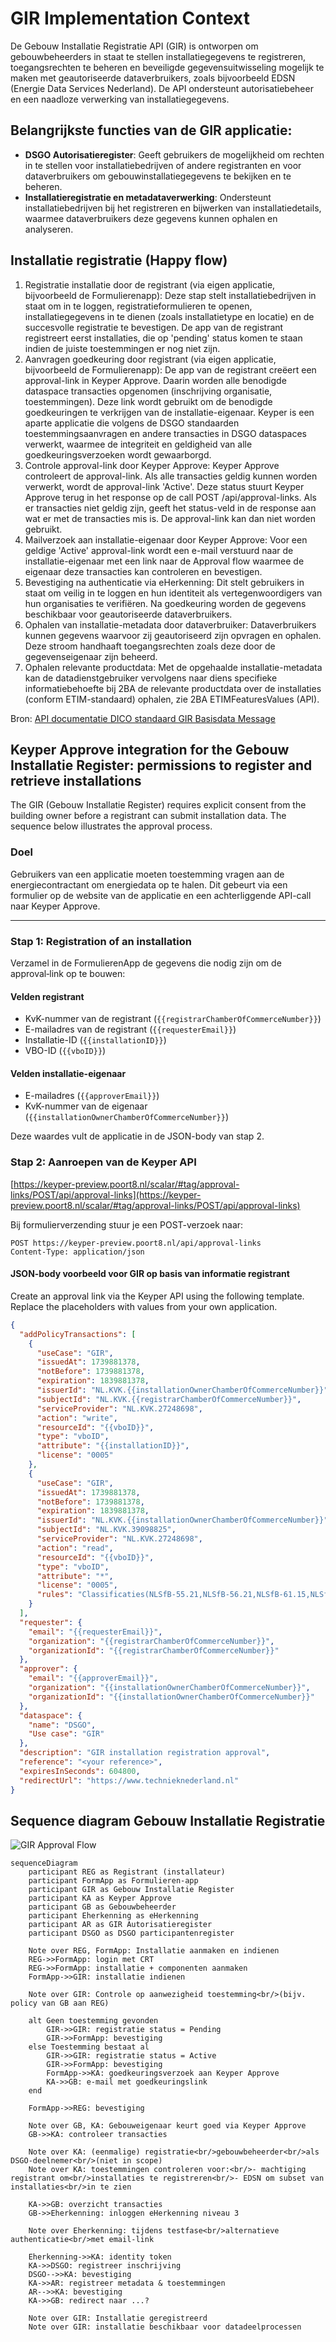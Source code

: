 

# GIR Implementation Context
De Gebouw Installatie Registratie API (GIR) is ontworpen om gebouwbeheerders in staat te stellen installatiegegevens te registreren, toegangsrechten te beheren en beveiligde gegevensuitwisseling mogelijk te maken met geautoriseerde dataverbruikers, zoals bijvoorbeeld EDSN (Energie Data Services Nederland). De API ondersteunt autorisatiebeheer en een naadloze verwerking van installatiegegevens.

## Belangrijkste functies van de GIR applicatie:

- **DSGO Autorisatieregister**: Geeft gebruikers de mogelijkheid om rechten in te stellen voor installatiebedrijven of andere registranten en voor dataverbruikers om gebouwinstallatiegegevens te bekijken en te beheren.
- **Installatieregistratie en metadataverwerking**: Ondersteunt installatiebedrijven bij het registreren en bijwerken van installatiedetails, waarmee dataverbruikers deze gegevens kunnen ophalen en analyseren.

## Installatie registratie (Happy flow)
1. Registratie installatie door de registrant (via eigen applicatie, bijvoorbeeld de Formulierenapp): Deze stap stelt installatiebedrijven in staat om in te loggen, registratieformulieren te openen, installatiegegevens in te dienen (zoals installatietype en locatie) en de succesvolle registratie te bevestigen. De app van de registrant registreert eerst installaties, die op 'pending' status komen te staan indien de juiste toestemmingen er nog niet zijn.
2. Aanvragen goedkeuring door registrant (via eigen applicatie, bijvoorbeeld de Formulierenapp): De app van de registrant creëert een approval-link in Keyper Approve. Daarin worden alle benodigde dataspace transacties opgenomen (inschrijving organisatie, toestemmingen). Deze link wordt gebruikt om de benodigde goedkeuringen te verkrijgen van de installatie-eigenaar. Keyper is een aparte applicatie die volgens de DSGO standaarden toestemmingsaanvragen en andere transacties in DSGO dataspaces verwerkt, waarmee de integriteit en geldigheid van alle goedkeuringsverzoeken wordt gewaarborgd.
3. Controle approval-link door Keyper Approve: Keyper Approve controleert de approval-link. Als alle transacties geldig kunnen worden verwerkt, wordt de approval-link 'Active'. Deze status stuurt Keyper Approve terug in het response op de call POST /api/approval-links. Als er transacties niet geldig zijn, geeft het status-veld in de response aan wat er met de transacties mis is. De approval-link kan dan niet worden gebruikt.
4. Mailverzoek aan installatie-eigenaar door Keyper Approve: Voor een geldige 'Active' approval-link wordt een e-mail verstuurd naar de installatie-eigenaar met een link naar de Approval flow waarmee de eigenaar deze transacties kan controleren en bevestigen.
5. Bevestiging na authenticatie via eHerkenning: Dit stelt gebruikers in staat om veilig in te loggen en hun identiteit als vertegenwoordigers van hun organisaties te verifiëren. Na goedkeuring worden de gegevens beschikbaar voor geautoriseerde dataverbruikers.
6. Ophalen van installatie-metadata door dataverbruiker: Dataverbruikers kunnen gegevens waarvoor zij geautoriseerd zijn opvragen en ophalen. Deze stroom handhaaft toegangsrechten zoals deze door de gegevenseigenaar zijn beheerd.
7. Ophalen relevante productdata: Met de opgehaalde installatie-metadata kan de datadienstgebruiker vervolgens naar diens specifieke informatiebehoefte bij 2BA de relevante productdata over de installaties (conform ETIM-standaard) ophalen, zie 2BA ETIMFeaturesValues (API).

Bron: [API documentatie DICO standaard GIR Basisdata Message](https://ketenstandaard.semantic-treehouse.nl/docs/api/GIR/)

## Keyper Approve integration for the Gebouw Installatie Register: permissions to register and retrieve installations

The GIR (Gebouw Installatie Register) requires explicit consent from the building owner before a registrant can submit installation data. The sequence below illustrates the approval process.

### Doel

Gebruikers van een applicatie moeten toestemming vragen aan de energiecontractant om energiedata op te halen. Dit gebeurt via een formulier op de website van de applicatie en een achterliggende API-call naar Keyper Approve.

---

### Stap 1: Registration of an installation

Verzamel in de FormulierenApp de gegevens die nodig zijn om de
approval‑link op te bouwen:

#### Velden registrant

- KvK-nummer van de registrant (`{{registrarChamberOfCommerceNumber}}`)
- E-mailadres van de registrant (`{{requesterEmail}}`)
- Installatie-ID (`{{installationID}}`)
- VBO-ID (`{{vboID}}`)

#### Velden installatie-eigenaar

- E-mailadres (`{{approverEmail}}`)
- KvK-nummer van de eigenaar (`{{installationOwnerChamberOfCommerceNumber}}`)

Deze waardes vult de applicatie in de JSON-body van stap&nbsp;2.

### Stap 2: Aanroepen van de Keyper API

[https://keyper-preview.poort8.nl/scalar/#tag/approval-links/POST/api/approval-links](https://keyper-preview.poort8.nl/scalar/#tag/approval-links/POST/api/approval-links)

Bij formulierverzending stuur je een POST-verzoek naar:

```
POST https://keyper-preview.poort8.nl/api/approval-links
Content-Type: application/json
```

#### JSON-body voorbeeld voor GIR op basis van informatie registrant

Create an approval link via the Keyper API using the following template. Replace the placeholders with values from your own application.

```json
{
  "addPolicyTransactions": [
    {
      "useCase": "GIR",
      "issuedAt": 1739881378,
      "notBefore": 1739881378,
      "expiration": 1839881378,
      "issuerId": "NL.KVK.{{installationOwnerChamberOfCommerceNumber}}",
      "subjectId": "NL.KVK.{{registrarChamberOfCommerceNumber}}",
      "serviceProvider": "NL.KVK.27248698",
      "action": "write",
      "resourceId": "{{vboID}}",
      "type": "vboID",
      "attribute": "{{installationID}}",
      "license": "0005"
    },
    {
      "useCase": "GIR",
      "issuedAt": 1739881378,
      "notBefore": 1739881378,
      "expiration": 1839881378,
      "issuerId": "NL.KVK.{{installationOwnerChamberOfCommerceNumber}}",
      "subjectId": "NL.KVK.39098825",
      "serviceProvider": "NL.KVK.27248698",
      "action": "read",
      "resourceId": "{{vboID}}",
      "type": "vboID",
      "attribute": "*",
      "license": "0005",
      "rules": "Classificaties(NLSfB-55.21,NLSfB-56.21,NLSfB-61.15,NLSfB-62.32,NLSfB-61.18)"
    }
  ],
  "requester": {
    "email": "{{requesterEmail}}",
    "organization": "{{registrarChamberOfCommerceNumber}}",
    "organizationId": "{{registrarChamberOfCommerceNumber}}"
  },
  "approver": {
    "email": "{{approverEmail}}",
    "organization": "{{installationOwnerChamberOfCommerceNumber}}",
    "organizationId": "{{installationOwnerChamberOfCommerceNumber}}"
  },
  "dataspace": {
    "name": "DSGO",
    "Use case": "GIR"
  },
  "description": "GIR installation registration approval",
  "reference": "<your reference>",
  "expiresInSeconds": 604800,
  "redirectUrl": "https://www.technieknederland.nl"
}
```

## Sequence diagram Gebouw Installatie Registratie

![GIR Approval Flow](./gir-approval-flow.png)

```mermaid
sequenceDiagram
    participant REG as Registrant (installateur)
    participant FormApp as Formulieren-app
    participant GIR as Gebouw Installatie Register
    participant KA as Keyper Approve
    participant GB as Gebouwbeheerder
    participant Eherkenning as eHerkenning
    participant AR as GIR Autorisatieregister
    participant DSGO as DSGO participantenregister

    Note over REG, FormApp: Installatie aanmaken en indienen
    REG->>FormApp: login met CRT
    REG->>FormApp: installatie + componenten aanmaken
    FormApp->>GIR: installatie indienen
    
    Note over GIR: Controle op aanwezigheid toestemming<br/>(bijv. policy van GB aan REG)
    
    alt Geen toestemming gevonden
        GIR->>GIR: registratie status = Pending
        GIR->>FormApp: bevestiging
    else Toestemming bestaat al
        GIR->>GIR: registratie status = Active
        GIR->>FormApp: bevestiging
        FormApp->>KA: goedkeuringsverzoek aan Keyper Approve
        KA->>GB: e-mail met goedkeuringslink
    end
    
    FormApp->>REG: bevestiging

    Note over GB, KA: Gebouweigenaar keurt goed via Keyper Approve
    GB->>KA: controleer transacties
    
    Note over KA: (eenmalige) registratie<br/>gebouwbeheerder<br/>als DSGO-deelnemer<br/>(niet in scope)
    Note over KA: toestemmingen controleren voor:<br/>- machtiging registrant om<br/>installaties te registreren<br/>- EDSN om subset van installaties<br/>in te zien

    KA->>GB: overzicht transacties
    GB->>Eherkenning: inloggen eHerkenning niveau 3
    
    Note over Eherkenning: tijdens testfase<br/>alternatieve authenticatie<br/>met email-link
    
    Eherkenning->>KA: identity token
    KA->>DSGO: registreer inschrijving
    DSGO-->>KA: bevestiging
    KA->>AR: registreer metadata & toestemmingen
    AR-->>KA: bevestiging
    KA->>GB: redirect naar ...?

    Note over GIR: Installatie geregistreerd
    Note over GIR: installatie beschikbaar voor datadeelprocessen
```

